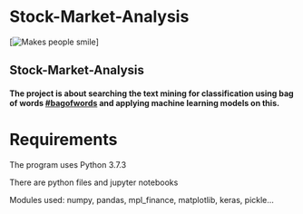 # Stock-Market-Analysis
[![Makes people smile](https://forthebadge.com/images/badges/makes-people-smile.svg)]
## Stock-Market-Analysis
#### The project is about searching the text mining for classification using bag of words [#bagofwords](https://github.com/iamsivab/Stock-Market-Analysis) and applying machine learning models on this.

# Requirements
The program uses Python 3.7.3

There are python files and jupyter notebooks

Modules used: numpy, pandas, mpl_finance, matplotlib, keras, pickle...
